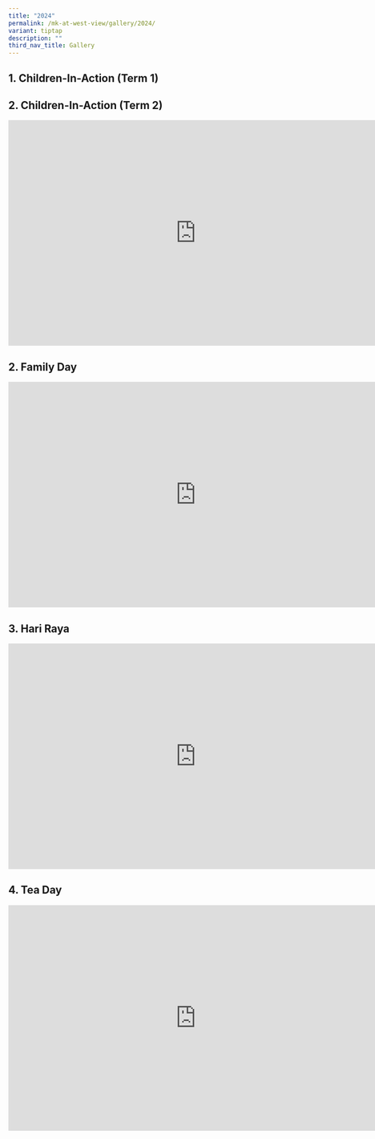 ```yaml
---
title: "2024"
permalink: /mk-at-west-view/gallery/2024/
variant: tiptap
description: ""
third_nav_title: Gallery
---
```

<h2>1. Children-In-Action (Term 1)</h2>
<p></p>
<h2>2. Children-In-Action (Term 2)</h2>
<div class="iframe-wrapper">
<iframe height="450" width="748" allowfullscreen="true" frameborder="0" src="https://docs.google.com/presentation/d/e/2PACX-1vSebP8E9CTFE3Bab1CDpAz5BOJngo6p56-yNmdQncXGhafyW-XWY4lQQNo0qkthJnuSEJGhQlcR_m9w/embed?start=false&amp;loop=false&amp;delayms=3000"></iframe>
</div>
<h2>2. Family Day</h2>
<div class="iframe-wrapper">
<iframe height="450" width="748" allowfullscreen="true" frameborder="0" src="https://docs.google.com/presentation/d/e/2PACX-1vTRSGiB_0bM1gU_BONBM2SI3iYH0aOub3TVmMJ6rr9aOctanfThCX7N4DoHblJ3bukwfkOMwYCylKMX/embed?start=false&amp;loop=false&amp;delayms=3000"></iframe>
</div>
<h2>3. Hari Raya</h2>
<div class="iframe-wrapper">
<iframe height="450" width="748" allowfullscreen="true" frameborder="0" src="https://docs.google.com/presentation/d/e/2PACX-1vSj8JbwpXedtfCiPYi57RCRdJWIaz58yJpoHksAchho1AXn6UiDO7aBW_kB0gqVynogPYeQ6yCaZKMi/embed?start=false&amp;loop=false&amp;delayms=3000"></iframe>
</div>
<h2>4. Tea Day</h2>
<div class="iframe-wrapper">
<iframe height="450" width="748" allowfullscreen="true" frameborder="0" src="https://docs.google.com/presentation/d/e/2PACX-1vQx3-EJPET3Ib0pBdGPnsDXDUeiZjQhn4DS5bvi7I-hx_p0sHKYyhph8RaVjHuPaGA4TlfH9zB6Kdtq/embed?start=false&amp;loop=false&amp;delayms=3000"></iframe>
</div>
<p></p>